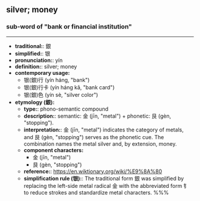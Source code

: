 ## silver; money
### sub-word of "bank or financial institution"
---
- **traditional:**: 銀
- **simplified:**: 银
- **pronunciation:**: yín
- **definition:**: silver; money
- **contemporary usage:**
  - 银(銀)行 (yín háng, "bank")
  - 银(銀)行卡 (yín háng kǎ, "bank card")
  - 银(銀)色 (yín sè, "silver color")
- **etymology (銀):**
  - **type:**: phono-semantic compound
  - **description:**: semantic: 金 (jīn, "metal") + phonetic: 艮 (gèn, "stopping").
  - **interpretation:**: 金 (jīn, "metal") indicates the category of metals, and 艮 (gèn, "stopping") serves as the phonetic cue. The combination names the metal silver and, by extension, money.
  - **component characters:**
    - 金 (jīn, "metal")
    - 艮 (gèn, "stopping")
  - **reference:**: https://en.wiktionary.org/wiki/%E9%8A%80
  - **simplification rule (银):**: The traditional form 銀 was simplified by replacing the left-side metal radical 金 with the abbreviated form 钅 to reduce strokes and standardize metal characters.
%%%
